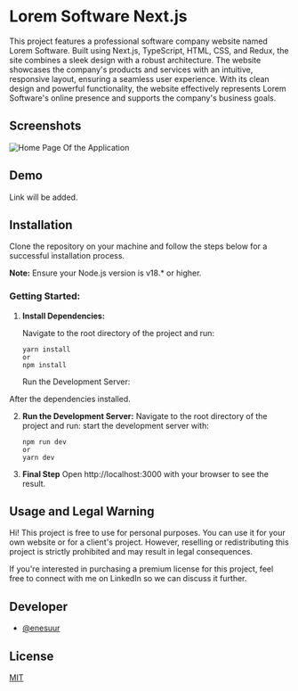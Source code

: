 # Lorem Software Next.js

This project features a professional software company website named Lorem Software. Built using Next.js, TypeScript, HTML, CSS, and Redux, the site combines a sleek design with a robust architecture. The website showcases the company's products and services with an intuitive, responsive layout, ensuring a seamless user experience. With its clean design and powerful functionality, the website effectively represents Lorem Software's online presence and supports the company's business goals.

## Screenshots

![Home Page Of the Application](https://hizliresim.com/khq9bqg)

## Demo
Link will be added.

## Installation

Clone the repository on your machine and follow the steps below for a successful installation process.

**Note:** Ensure your Node.js version is v18.\* or higher.

### Getting Started:

1. **Install Dependencies:**

   Navigate to the root directory of the project and run:

   ```
   yarn install
   or
   npm install
   ```

   Run the Development Server:

After the dependencies installed.

2. **Run the Development Server:**
   Navigate to the root directory of the project and run: start the development server with:

   ```
   npm run dev
   or
   yarn dev
   ```

3. **Final Step**
   Open http://localhost:3000 with your browser to see the result.


## Usage and Legal Warning

Hi! This project is free to use for personal purposes. You can use it for your own website or for a client's project. However, reselling or redistributing this project is strictly prohibited and may result in legal consequences.

If you're interested in purchasing a premium license for this project, feel free to connect with me on LinkedIn so we can discuss it further.

## Developer

- [@enesuur](https://www.github.com/enesuur)






## License

[MIT](https://choosealicense.com/licenses/mit/)

